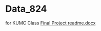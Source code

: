 # Data_824
for KUMC Class
[Final Project readme.docx](https://github.com/dfriedrichsen/Data_824/files/6910464/Final.Project.readme.docx)
